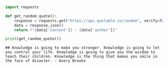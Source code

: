``` python
import requests

def get_random_quote():
    response = requests.get("https://api.quotable.io/random", verify=False)
    data = response.json()
    return f"{data['content']} - {data['author']}"

print(get_random_quote())
```

    ## Knowledge is going to make you stronger. Knowledge is going to let you control your life. Knowledge is going to give you the wisdom to teach their children. Knowledge is the thing that makes you smile in the face of disaster. - Avery Brooks
